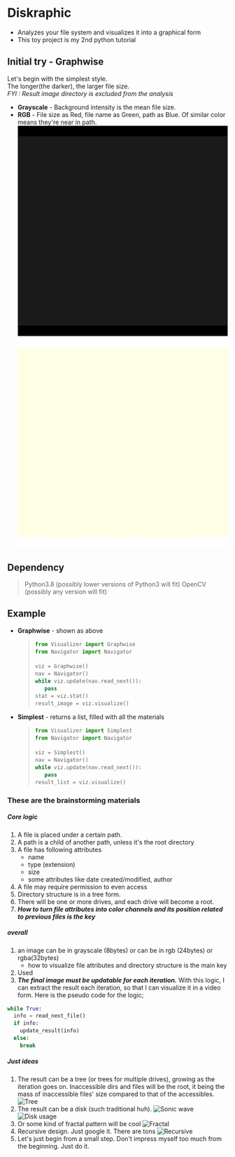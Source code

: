 # Diskraphic

- Analyzes your file system and visualizes it into a graphical form
- This toy project is my 2nd python tutorial

## Initial try - Graphwise

Let's begin with the simplest style.  
The longer(the darker), the larger file size.  
_FYI : Result image directory is excluded from the analysis_

- **Grayscale** - Background intensity is the mean file size.
- **RGB** - File size as Red, file name as Green, path as Blue. Of similar color means they're near in path.
  ![Graphwise](result/graphwise_gray.gif) ![Graphwise](result/graphwise_rgb.gif)

## Dependency

> Python3.8 (possibly lower versions of Python3 will fit)
> OpenCV (possibly any version will fit)

## Example

- **Graphwise** - shown as above

  > ```python
  > from Visualizer import Graphwise
  > from Navigator import Navigator
  >
  > viz = Graphwise()
  > nav = Navigator()
  > while viz.update(nav.read_next()):
  >    pass
  > stat = viz.stat()
  > result_image = viz.visualize()
  > ```

- **Simplest** - returns a list, filled with all the materials
  > ```python
  > from Visualizer import Simplest
  > from Navigator import Navigator
  >
  > viz = Simplest()
  > nav = Navigator()
  > while viz.update(nav.read_next()):
  >    pass
  > result_list = viz.visualize()
  > ```

### These are the brainstorming materials

##### Core logic

1. A file is placed under a certain path.
1. A path is a child of another path, unless it's the root directory
1. A file has following attributes
   - name
   - type (extension)
   - size
   - some attributes like date created/modified, author
1. A file may require permission to even access
1. Directory structure is in a tree form.
1. There will be one or more drives, and each drive will become a root.
1. **_How to turn file attributes into color channels and its position related to previous files is the key_**

##### overall

1. an image can be in grayscale (8bytes) or can be in rgb (24bytes) or rgba(32bytes)
   - how to visualize file attributes and directory structure is the main key
1. Used
1. **_The final image must be updatable for each iteration._** With this logic, I can extract the result each iteration, so that I can visualize it in a video form. Here is the pseudo code for the logic;

```python
while True:
  info = read_next_file()
  if info:
    update_result(info)
  else:
    break
```

##### Just ideas

1. The result can be a tree (or trees for multiple drives), growing as the iteration goes on. Inaccessible dirs and files will be the root, it being the mass of inaccessible files' size compared to that of the accessibles.
   ![Tree](https://library.kissclipart.com/20180918/yeq/kissclipart-tree-grayscale-clipart-fir-grayscale-black-and-whi-1853b094d5b499c2.png)
1. The result can be a disk (such traditional huh).
   ![Sonic wave](https://i.pinimg.com/originals/e2/65/15/e2651599c39a96d329e982fd0a169c51.png)
   ![Disk usage](https://i.stack.imgur.com/42Daj.jpg)
1. Or some kind of fractal pattern will be cool
   ![Fractal](https://cdn.shopify.com/s/files/1/0080/9176/2784/files/fractal_intro_grande.jpg?v=1549797078)
1. Recursive design. Just google it. There are tons
   ![Recursive](https://i.pinimg.com/564x/0f/74/b7/0f74b792a692853a8bec3bc25788189f.jpg)
1. Let's just begin from a small step. Don't impress myself too much from the beginning. Just do it.
